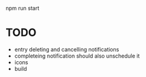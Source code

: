 npm run start

# TODO
- entry deleting and cancelling notifications
- completeing notification should also unschedule it
- icons
- build